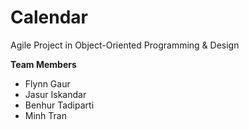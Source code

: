 # Calendar
Agile Project in Object-Oriented Programming & Design

**Team Members**
- Flynn Gaur
- Jasur Iskandar
- Benhur Tadiparti
- Minh Tran
